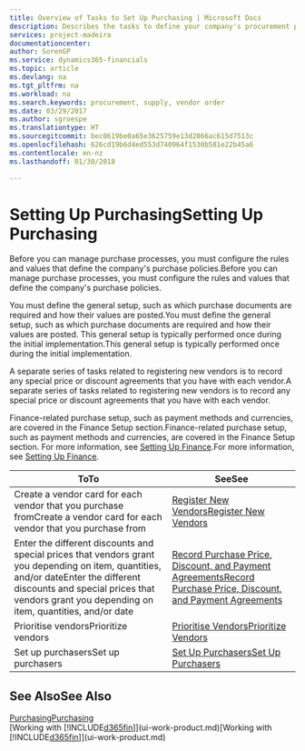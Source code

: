 ```yaml
---
title: Overview of Tasks to Set Up Purchasing | Microsoft Docs
description: Describes the tasks to define your company's procurement policies and set up your purchasing processes.
services: project-madeira
documentationcenter: 
author: SorenGP
ms.service: dynamics365-financials
ms.topic: article
ms.devlang: na
ms.tgt_pltfrm: na
ms.workload: na
ms.search.keywords: procurement, supply, vendor order
ms.date: 03/29/2017
ms.author: sgroespe
ms.translationtype: HT
ms.sourcegitcommit: bec0619be0a65e3625759e13d2866ac615d7513c
ms.openlocfilehash: 626cd19b6d4ed553d740964f1530b581e22b45a6
ms.contentlocale: en-nz
ms.lasthandoff: 01/30/2018

---
```

# <a name="setting-up-purchasing"></a><span data-ttu-id="7c486-103">Setting Up Purchasing</span><span class="sxs-lookup"><span data-stu-id="7c486-103">Setting Up Purchasing</span></span>
<span data-ttu-id="7c486-104">Before you can manage purchase processes, you must configure the rules and values that define the company's purchase policies.</span><span class="sxs-lookup"><span data-stu-id="7c486-104">Before you can manage purchase processes, you must configure the rules and values that define the company's purchase policies.</span></span>

<span data-ttu-id="7c486-105">You must define the general setup, such as which purchase documents are required and how their values are posted.</span><span class="sxs-lookup"><span data-stu-id="7c486-105">You must define the general setup, such as which purchase documents are required and how their values are posted.</span></span> <span data-ttu-id="7c486-106">This general setup is typically performed once during the initial implementation.</span><span class="sxs-lookup"><span data-stu-id="7c486-106">This general setup is typically performed once during the initial implementation.</span></span>

<span data-ttu-id="7c486-107">A separate series of tasks related to registering new vendors is to record any special price or discount agreements that you have with each vendor.</span><span class="sxs-lookup"><span data-stu-id="7c486-107">A separate series of tasks related to registering new vendors is to record any special price or discount agreements that you have with each vendor.</span></span>

<span data-ttu-id="7c486-108">Finance-related purchase setup, such as payment methods and currencies, are covered in the Finance Setup section.</span><span class="sxs-lookup"><span data-stu-id="7c486-108">Finance-related purchase setup, such as payment methods and currencies, are covered in the Finance Setup section.</span></span> <span data-ttu-id="7c486-109">For more information, see [Setting Up Finance](finance-setup-finance.md).</span><span class="sxs-lookup"><span data-stu-id="7c486-109">For more information, see [Setting Up Finance](finance-setup-finance.md).</span></span>

| <span data-ttu-id="7c486-110">To</span><span class="sxs-lookup"><span data-stu-id="7c486-110">To</span></span> | <span data-ttu-id="7c486-111">See</span><span class="sxs-lookup"><span data-stu-id="7c486-111">See</span></span> |
| --- | --- |
| <span data-ttu-id="7c486-112">Create a vendor card for each vendor that you purchase from</span><span class="sxs-lookup"><span data-stu-id="7c486-112">Create a vendor card for each vendor that you purchase from</span></span>|[<span data-ttu-id="7c486-113">Register New Vendors</span><span class="sxs-lookup"><span data-stu-id="7c486-113">Register New Vendors</span></span>](purchasing-how-register-new-vendors.md) |
| <span data-ttu-id="7c486-114">Enter the different discounts and special prices that vendors grant you depending on item, quantities, and/or date</span><span class="sxs-lookup"><span data-stu-id="7c486-114">Enter the different discounts and special prices that vendors grant you depending on item, quantities, and/or date</span></span> |[<span data-ttu-id="7c486-115">Record Purchase Price, Discount, and Payment Agreements</span><span class="sxs-lookup"><span data-stu-id="7c486-115">Record Purchase Price, Discount, and Payment Agreements</span></span>](purchasing-how-record-purchase-price-discount-payment-agreements.md) |
| <span data-ttu-id="7c486-116">Prioritise vendors</span><span class="sxs-lookup"><span data-stu-id="7c486-116">Prioritize vendors</span></span> |[<span data-ttu-id="7c486-117">Prioritise Vendors</span><span class="sxs-lookup"><span data-stu-id="7c486-117">Prioritize Vendors</span></span>](purchasing-how-prioritize-vendors.md) |
| <span data-ttu-id="7c486-118">Set up purchasers</span><span class="sxs-lookup"><span data-stu-id="7c486-118">Set up purchasers</span></span> |[<span data-ttu-id="7c486-119">Set Up Purchasers</span><span class="sxs-lookup"><span data-stu-id="7c486-119">Set Up Purchasers</span></span>](purchasing-how-setup-purchasers.md) |

## <a name="see-also"></a><span data-ttu-id="7c486-120">See Also</span><span class="sxs-lookup"><span data-stu-id="7c486-120">See Also</span></span>
[<span data-ttu-id="7c486-121">Purchasing</span><span class="sxs-lookup"><span data-stu-id="7c486-121">Purchasing</span></span>](purchasing-manage-purchasing.md)  
<span data-ttu-id="7c486-122">[Working with [!INCLUDE[d365fin](includes/d365fin_md.md)]](ui-work-product.md)</span><span class="sxs-lookup"><span data-stu-id="7c486-122">[Working with [!INCLUDE[d365fin](includes/d365fin_md.md)]](ui-work-product.md)</span></span>

